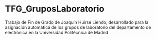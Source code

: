 # TFG_GruposLaboratorio
Trabajo de Fin de Grado de Joaquín Huirse Liendo, desarrollado para la asignación automática de los grupos de laboratorio del departamento de electrónica en la Universidad Politécnica de Madrid
